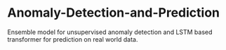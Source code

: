 # Anomaly-Detection-and-Prediction
Ensemble model for unsupervised anomaly detection and LSTM based transformer for prediction on real world data.
